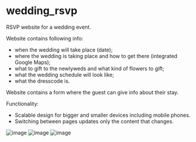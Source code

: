 # wedding_rsvp
RSVP website for a wedding event.

Website contains following info:
* when the wedding will take place (date);
* where the wedding is taking place and how to get there (integrated Google Maps);
* what to gift to the newlyweds and what kind of flowers to gift;
* what the wedding schedule will look like;
* what the dresscode is.

Website contains a form where the guest can give info about their stay.

Functionality:
* Scalable design for bigger and smaller devices including mobile phones.
* Switching between pages updates only the content that changes.

![image](https://github.com/KevinRnbrg/wedding_rsvp/assets/90057334/bb72648d-c5dd-4173-aeca-d52dac65e034)
![image](https://github.com/KevinRnbrg/wedding_rsvp/assets/90057334/3d5fae62-12df-437b-bdbc-d52095e51b8d)
![image](https://github.com/KevinRnbrg/wedding_rsvp/assets/90057334/814acd9f-8a9d-42b0-882c-5e91560d96a7)
